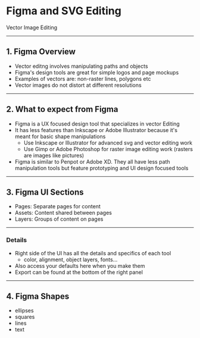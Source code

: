 
# Figma and SVG Editing

Vector Image Editing
  
---

## 1. Figma Overview

- Vector editng involves manipulating paths and objects
- Figma's design tools are great for simple logos and page mockups
- Examples of vectors are: non-raster lines, polygons etc
- Vector images do not distort at different resolutions
---

## 2. What to expect from Figma

- Figma is a UX focused design tool that specializes in vector Editing
- It has less features than Inkscape or Adobe Illustrator because it's meant for basic shape manipulations
  - Use Inkscape or Illustrator for advanced svg and vector editing work
  - Use Gimp or Adobe Photoshop for raster image editing work (rasters are images like pictures)
- Figma is similar to Penpot or Adobe XD. They all have less path manipulation tools but feature prototyping and UI design focused tools
  
---

## 3. Figma UI Sections

- Pages: Separate pages for content
- Assets: Content shared between pages
- Layers: Groups of content on pages

---

### Details

- Right side of the UI has all the details and specifics of each tool
  - color, alignment, object layers, fonts...
- Also access your defaults here when you make them
- Export can be found at the bottom of the right panel

---

## 4. Figma Shapes


- ellipses
- squares
- lines
- text


